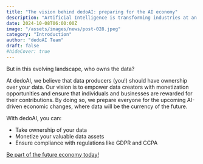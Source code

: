 ```yaml
---
title: "The vision behind dedoAI: preparing for the AI economy"
description: "Artificial Intelligence is transforming industries at an unprecedented pace. While AI is becoming smarter, it heavily relies on quality data to learn and improve."
date: 2024-10-08T06:00:00Z
image: "/assets/images/news/post-028.jpeg"
category: "Introduction"
author: "dedoAI Team"
draft: false
#hideCover: true
---
```


But in this evolving landscape, who owns the data?

At dedoAI, we believe that data producers (you!) should have ownership over your data. Our vision is to empower data creators with monetization opportunities and ensure that individuals and businesses are rewarded for their contributions. By doing so, we prepare everyone for the upcoming AI-driven economic changes, where data will be the currency of the future.

With dedoAI, you can:
- Take ownership of your data
- Monetize your valuable data assets
- Ensure compliance with regulations like GDPR and CCPA

[Be part of the future economy today!](https://t.me/dedoai)
